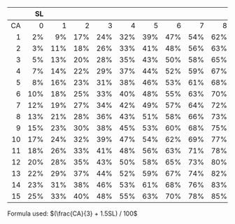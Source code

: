 |    |SL   |     |     |     |     |     |     |     |     |     |      |
|---:|----:|----:|----:|----:|----:|----:|----:|----:|----:|----:|-----:|
| CA |  0  |  1  |  2  |  3  |  4  |  5  |  6  |  7  |  8  |  9  |   10 |
|  1 |  2% |  9% | 17% | 24% | 32% | 39% | 47% | 54% | 62% | 69% |  77% |
|  2 |  3% | 11% | 18% | 26% | 33% | 41% | 48% | 56% | 63% | 71% |  78% |
|  3 |  5% | 13% | 20% | 28% | 35% | 43% | 50% | 58% | 65% | 73% |  80% |
|  4 |  7% | 14% | 22% | 29% | 37% | 44% | 52% | 59% | 67% | 74% |  82% |
|  5 |  8% | 16% | 23% | 31% | 38% | 46% | 53% | 61% | 68% | 76% |  83% |
|  6 | 10% | 18% | 25% | 33% | 40% | 48% | 55% | 63% | 70% | 78% |  85% |
|  7 | 12% | 19% | 27% | 34% | 42% | 49% | 57% | 64% | 72% | 79% |  87% |
|  8 | 13% | 21% | 28% | 36% | 43% | 51% | 58% | 66% | 73% | 81% |  88% |
|  9 | 15% | 23% | 30% | 38% | 45% | 53% | 60% | 68% | 75% | 83% |  90% |
| 10 | 17% | 24% | 32% | 39% | 47% | 54% | 62% | 69% | 77% | 84% |  92% |
| 11 | 18% | 26% | 33% | 41% | 48% | 56% | 63% | 71% | 78% | 86% |  93% |
| 12 | 20% | 28% | 35% | 43% | 50% | 58% | 65% | 73% | 80% | 88% |  95% |
| 13 | 22% | 29% | 37% | 44% | 52% | 59% | 67% | 74% | 82% | 89% |  97% |
| 14 | 23% | 31% | 38% | 46% | 53% | 61% | 68% | 76% | 83% | 91% |  98% |
| 15 | 25% | 33% | 40% | 48% | 55% | 63% | 70% | 78% | 85% | 93% | 100% |

Formula used: $(\frac{CA}{3} + 1.5SL) / 100$
